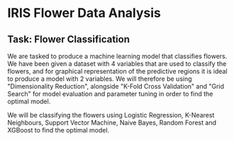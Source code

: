 # IRIS Flower Data Analysis

## Task: Flower Classification

We are tasked to produce a machine learning model that classifies flowers. We have been given a dataset with 4 variables that are used to classify the flowers, and for graphical representation of the predictive regions it is ideal to produce a model with 2 variables. We will therefore be using "Dimensionality Reduction", alongside "K-Fold Cross Validation" and "Grid Search" for model evaluation and parameter tuning in order to find the optimal model. 

We will be classifying the flowers using Logistic Regression, K-Nearest Neighbours, Support Vector Machine, Naive Bayes, Random Forest and XGBoost to find the optimal model.

